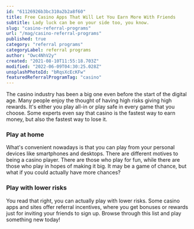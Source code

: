 ```yaml
---
id: "61126926b3bc310a2b2a8f60"
title: Free Casino Apps That Will Let You Earn More With Friends
subtitle: Lady luck can be on your side too, you know.
slug: "casino-referral-programs"
url: "/mag/casino-referral-programs"
published: true
category: "referral programs"
categoryLabel: referral programs
author: "Owc4NhV2y"
created: "2021-08-10T11:55:18.703Z"
modified: "2022-06-09T04:30:25.028Z"
unsplashPhotoId: "bRqsXcEcKFw"
featuredReferralProgramTag: "casino"
---
```

The casino industry has been a big one even before the start of the digital age. Many people enjoy the thought of having high risks giving high rewards. It's either you play all-in or play safe in every game that you choose. Some experts even say that casino is the fastest way to earn money, but also the fastest way to lose it.

### **Play at home**

What's convenient nowadays is that you can play from your personal devices like smartphones and desktops. There are different motives to being a casino player. There are those who play for fun, while there are those who play in hopes of making it big. It may be a game of chance, but what if you could actually have more chances?

### **Play with lower risks**

You read that right, you can actually play with lower risks. Some casino apps and sites offer referral incentives, where you get bonuses or rewards just for inviting your friends to sign up. Browse through this list and play something new today!